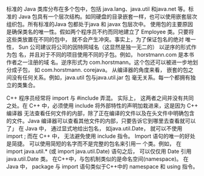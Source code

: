 标准的 Java 类库分布在多个包中，包括 java.lang、java.util 和java.net 等。标准的 Java
包具有一个层次结构。如同硬盘的目录嵌套一样，也可以使用嵌套层次组织包。所有标准的Java 包都处于java 和 javax 包层次中。
使用包的主要原因是确保类名的唯一性。假如两个程序员不约而同地建立了 Employee
类。只要将这些类放置在不同的包中， 就不会产生冲突。事实上，为了保证包名的绝对
唯一性， Sun 公司建议将公司的因特网域名（这显然是独一无二的） 以逆序的形式作为包
名，并且对于不同的项目使用不同的子包。例如， horstmann.com 是本书作者之一注册的域
名。逆序形式为 com.horstmann。这个包还可以被进一步地划分成子包， 如 com.horstmann.
corejava。
从编译器的角度来看， 嵌套的包之间没有任何关系。例如，java.util 包与java.util.jar 包
毫无关系。每一个都拥有独立的类集合。


C++ 程序员经常将 import 与 #include 弄混。 实际上， 这两者之间并没有共同
之处。在 C++ 中，必须使用 include 将外部特性的声明加栽进来，这是因为 C++ 编译器
无法查看任何文件的内部，除了正在编译的文件以及在头文件中明确包含的文件。Java
编译器可以查看其他文件的内部，只要告诉它到哪里去查看就可以了」 在 Java 中， 通过显式地给出包名， 如java.util.Date， 就可以不使用 import ; 而在
C++ 中， 无法避免使用 include 指令。
Import 语句的唯一的好处是简捷。 可以使用简短的名字而不是完整的包名来引用一
个类。例如， 在 import java.util.* (或 import java.util.Date) 语句之后， 可以仅仅用 Date
引用 java.util.Date 类。 在C++中，与包机制类似的是命名空间(namespace)。 在 Java 中， package 与
import 语句类似于C++中的 namespace 和 using 指令。
